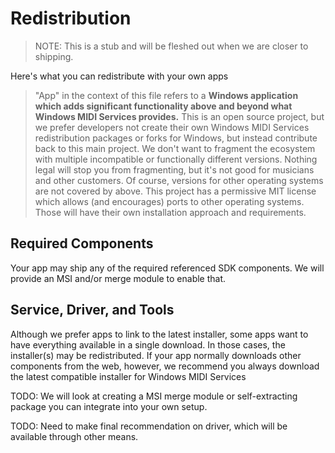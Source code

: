 # Redistribution

> NOTE: This is a stub and will be fleshed out when we are closer to shipping.

Here's what you can redistribute with your own apps

> "App" in the context of this file refers to a **Windows application which adds significant functionality above and beyond what Windows MIDI Services provides.** This is an open source project, but we prefer developers not create their own Windows MIDI Services redistribution packages or forks for Windows, but instead contribute back to this main project. We don't want to fragment the ecosystem with multiple incompatible or functionally different versions. Nothing legal will stop you from fragmenting, but it's not good for musicians and other customers.
> Of course, versions for other operating systems are not covered by above. This project has a permissive MIT license which allows (and encourages) ports to other operating systems. Those will have their own installation approach and requirements.

## Required Components

Your app may ship any of the required referenced SDK components. We will provide an MSI and/or merge module to enable that.

## Service, Driver, and Tools

Although we prefer apps to link to the latest installer, some apps want to have everything available in a single download. In those cases, the installer(s) may be redistributed. If your app normally downloads other components from the web, however, we recommend you always download the latest compatible installer for Windows MIDI Services

TODO: We will look at creating a MSI merge module or self-extracting package you can integrate into your own setup.

TODO: Need to make final recommendation on driver, which will be available through other means.

